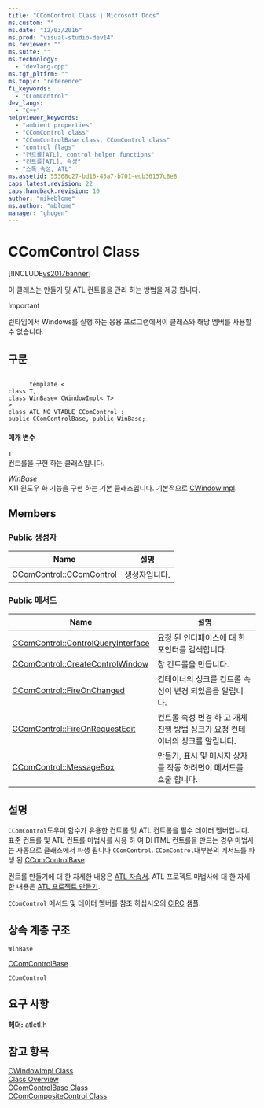 ```yaml
---
title: "CComControl Class | Microsoft Docs"
ms.custom: ""
ms.date: "12/03/2016"
ms.prod: "visual-studio-dev14"
ms.reviewer: ""
ms.suite: ""
ms.technology: 
  - "devlang-cpp"
ms.tgt_pltfrm: ""
ms.topic: "reference"
f1_keywords: 
  - "CComControl"
dev_langs: 
  - "C++"
helpviewer_keywords: 
  - "ambient properties"
  - "CComControl class"
  - "CComControlBase class, CComControl class"
  - "control flags"
  - "컨트롤[ATL], control helper functions"
  - "컨트롤[ATL], 속성"
  - "스톡 속성, ATL"
ms.assetid: 55368c27-bd16-45a7-b701-edb36157c8e8
caps.latest.revision: 22
caps.handback.revision: 10
author: "mikeblome"
ms.author: "mblome"
manager: "ghogen"
---
```

# CComControl Class
[!INCLUDE[vs2017banner](../../assembler/inline/includes/vs2017banner.md)]

이 클래스는 만들기 및 ATL 컨트롤을 관리 하는 방법을 제공 합니다.  
  
> [!IMPORTANT]
>  런타임에서 Windows를 실행 하는 응용 프로그램에서이 클래스와 해당 멤버를 사용할 수 없습니다.  
  
## 구문  
  
```  
  
      template <  
class T,  
class WinBase= CWindowImpl< T>   
>  
class ATL_NO_VTABLE CComControl :  
public CComControlBase, public WinBase;  
```  
  
#### 매개 변수  
 `T`  
 컨트롤을 구현 하는 클래스입니다.  
  
 *WinBase*  
 X11 윈도우 화 기능을 구현 하는 기본 클래스입니다.  기본적으로  [CWindowImpl](../../atl/reference/cwindowimpl-class.md).  
  
## Members  
  
### Public 생성자  
  
|Name|설명|  
|----------|--------|  
|[CComControl::CComControl](../Topic/CComControl::CComControl.md)|생성자입니다.|  
  
### Public 메서드  
  
|Name|설명|  
|----------|--------|  
|[CComControl::ControlQueryInterface](../Topic/CComControl::ControlQueryInterface.md)|요청 된 인터페이스에 대 한 포인터를 검색합니다.|  
|[CComControl::CreateControlWindow](../Topic/CComControl::CreateControlWindow.md)|창 컨트롤을 만듭니다.|  
|[CComControl::FireOnChanged](../Topic/CComControl::FireOnChanged.md)|컨테이너의 싱크를 컨트롤 속성이 변경 되었음을 알립니다.|  
|[CComControl::FireOnRequestEdit](../Topic/CComControl::FireOnRequestEdit.md)|컨트롤 속성 변경 하 고 개체 진행 방법 싱크가 요청 컨테이너의 싱크를 알립니다.|  
|[CComControl::MessageBox](../Topic/CComControl::MessageBox.md)|만들기, 표시 및 메시지 상자를 작동 하려면이 메서드를 호출 합니다.|  
  
## 설명  
 `CComControl`도우미 함수가 유용한 컨트롤 및 ATL 컨트롤을 필수 데이터 멤버입니다.  표준 컨트롤 및 ATL 컨트롤 마법사를 사용 하 여 DHTML 컨트롤을 만드는 경우 마법사는 자동으로 클래스에서 파생 됩니다 `CComControl`.  `CComControl`대부분의 메서드를 파생 된  [CComControlBase](../../atl/reference/ccomcontrolbase-class.md).  
  
 컨트롤 만들기에 대 한 자세한 내용은  [ATL 자습서](../../atl/active-template-library-atl-tutorial.md).  ATL 프로젝트 마법사에 대 한 자세한 내용은  [ATL 프로젝트 만들기](../../atl/reference/creating-an-atl-project.md).  
  
 `CComControl` 메서드 및 데이터 멤버를 참조 하십시오의  [CIRC](../../top/visual-cpp-samples.md) 샘플.  
  
## 상속 계층 구조  
 `WinBase`  
  
 [CComControlBase](../../atl/reference/ccomcontrolbase-class.md)  
  
 `CComControl`  
  
## 요구 사항  
 **헤더:**  atlctl.h  
  
## 참고 항목  
 [CWindowImpl Class](../../atl/reference/cwindowimpl-class.md)   
 [Class Overview](../../atl/atl-class-overview.md)   
 [CComControlBase Class](../../atl/reference/ccomcontrolbase-class.md)   
 [CComCompositeControl Class](../../atl/reference/ccomcompositecontrol-class.md)